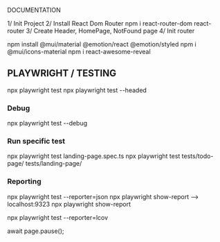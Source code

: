 DOCUMENTATION

1/ Init Project
2/ Install React Dom Router
npm i react-router-dom
react-router
3/ Create Header, HomePage, NotFound page
4/ Init router

npm install @mui/material @emotion/react @emotion/styled
npm i @mui/icons-material
npm i react-awesome-reveal

## PLAYWRIGHT / TESTING

npx playwright test
npx playwright test --headed

### Debug

npx playwright test --debug

### Run specific test

npx playwright test landing-page.spec.ts
npx playwright test tests/todo-page/ tests/landing-page/

### Reporting

npx playwright test --reporter=json
npx playwright show-report --> localhost:9323
npx playwright show-report

npx playwright test --reporter=lcov



await page.pause();
